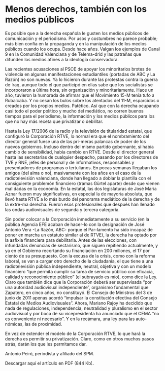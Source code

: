# Menos derechos, también con los medios públicos

Es posible que a la derecha española le gusten los medios públicos de comunicación y el periodismo. Por usos y costumbres no parece probable; más bien confía en la propaganda y en la manipulación de los medios públicos cuando los ocupa. Desde hace años. Valgan los ejemplos de Canal 9 en la Comunidad Valenciana y de Telema-drid y las patrañas que difunden los medios afines a la ideología conservadora.

Las recientes acusaciones al PSOE de apoyar los minoritarios brotes de violencia en algunas manifestaciones estudiantiles (portadas de ABC y La Razón) no son nuevas. Ya lo hicieron durante las protestas contra la guerra de Iraq, aunque todo el que participó en ellas sabe que los socialistas se incorporaron a última hora, sin organización y minoritariamente. Hace un año, tuvieron la humorada de afirmar que el Movimiento 15-M tenía tufo a Rubalcaba. Y no cesan los bulos sobre los atentados del 11-M, esparcidos o creados por los propios medios. Patético. Así que con la derecha ocupando casi todo el poder político y mucho del mediático, no corren buenos tiempos para el periodismo, la información y los medios públicos para los que no hay más receta que privatizar o debilitar.

Hasta la Ley 17/2006 de la radio y la televisión de titularidad estatal, que configuró la Corporación RTVE, lo normal era que el nombramiento del director general fuese una de las pri-meras palancas de poder de los nuevos gobiernos. Incluso dentro del mismo partido gobernante, si había cambio de sensibilidad, había cambio en RTVE. Desde el director general hasta las secretarias de cualquier despacho, pasando por los directores de TVE y RNE, jefes de personal y de informativos, responsables y presentadores de programas o tertulianos. En pocas semanas llegaban los amigos (del alma o no), masivamente con los años en el caso de la radiotelevisión valenciana, donde han llegado a doblar la plantilla con el consiguiente problemón financiero (tramas Gürtel aparte) desde que vienen mal dadas en la economía. En la estatal, las dos legislaturas de José María Aznar fueron muy significativas, en especial la de mayoría absoluta, que llevó hasta RTVE a lo más burdo del panorama mediático de la derecha y de la extre-ma derecha. Fueron esos profesionales que después han llenado las ondas audiovisuales de segunda y tercera categoría.

Sin poder colocar a la Corporación inmediatamente a su servicio (en la pública Agencia EFE acaban de hacer-lo con la designación de José Antonio Vera -La Razón, ABC- porque el Par-lamento ha sido incapaz de poner en marcha un estatuto similar al de RTVE), la derecha ha optado por la asfixia financiera para debilitarla. Antes de las elecciones, con infundadas denuncias de sectarismo, que siguen repitiendo actualmente, y ya en el Gobierno recortando su financiación en 200 millones, el 17 por ciento de su presupuesto. Con la excusa de la crisis, como con la reforma laboral, se van a cargar otro derecho de la ciudadanía, el que tiene a una radiotelevisión pública independiente, neutral, objetiva y con un modelo financiero “que permita cumplir su tarea de servicio público con eficacia, calidad y reconocimiento público” (el subrayado es mío), como dice la Ley. Claro que también dice que la Corporación deberá ser supervisada “por una autoridad audiovisual independiente”, organismo fundamental que Zapatero, en cinco años, no constituyó. El Consejo de Ministros del 3 de junio de 2011 apenas acordó “impulsar la constitución efectiva del Consejo Estatal de Medios Audiovisuales”. Ahora, Mariano Rajoy ha decidido que nada de regulaciones, independencia, neutralidad y pluralismo en el sector audiovisual y por boca de su vicepresidenta ha anunciado que el CEMA “no es conveniente ni necesario”. Y en la recámara, una ley para las auto-nómicas, las de proximidad.

En vez de extender el modelo de la Corporación RTVE, lo que hará la derecha es permitir su privatización. Claro, como en otros muchos pasos atrás, darán los que les permitamos dar.

Antonio Peiró, periodista y afiliado del SPM.

Descargar aquí el artículo en PDF (844 Kb).
